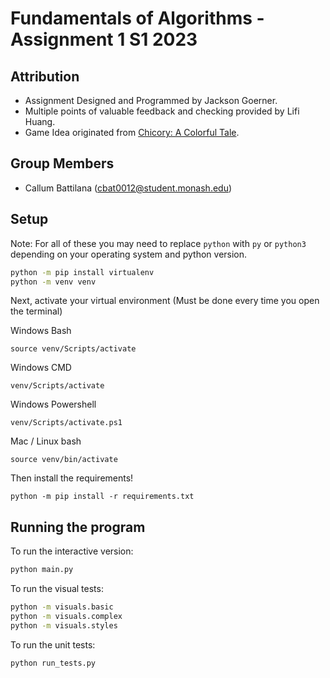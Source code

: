 # Fundamentals of Algorithms - Assignment 1 S1 2023

## Attribution

* Assignment Designed and Programmed by Jackson Goerner.
* Multiple points of valuable feedback and checking provided by Lifi Huang.
* Game Idea originated from [Chicory: A Colorful Tale](https://chicorygame.com/).

## Group Members

- Callum Battilana (cbat0012@student.monash.edu)

## Setup

Note: For all of these you may need to replace `python` with `py` or `python3` depending on your operating system and python version.

```bash
python -m pip install virtualenv
python -m venv venv
```

Next, activate your virtual environment (Must be done every time you open the terminal)

Windows Bash
```
source venv/Scripts/activate
```

Windows CMD
```
venv/Scripts/activate
```

Windows Powershell
```
venv/Scripts/activate.ps1
```

Mac / Linux bash
```
source venv/bin/activate
```

Then install the requirements!
```
python -m pip install -r requirements.txt
```

## Running the program

To run the interactive version:

```bash
python main.py
```

To run the visual tests:

```bash
python -m visuals.basic
python -m visuals.complex
python -m visuals.styles
```

To run the unit tests:

```bash
python run_tests.py
```
